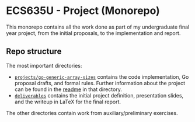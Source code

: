 # ECS635U - Project (Monorepo)

This monorepo contains all the work done as part of my undergraduate final year
project, from the initial proposals, to the implementation and report.

## Repo structure

The most important directories:

- [`projects/go-generic-array-sizes`](./projects/go-generic-array-sizes/)
  contains the code implementation, Go proposal drafts, and formal rules.
  Further information about the project can be found in the
  [readme](./projects/go-generic-array-sizes/README.md) in that directory.
- [`deliverables`](./deliverables/) contains the initial project definition,
presentation slides, and the writeup in LaTeX for the final report.

The other directories contain work from auxiliary/preliminary exercises.
